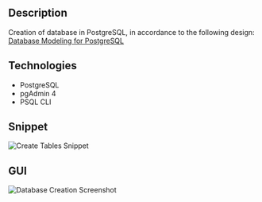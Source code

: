 ## Description
Creation of database in PostgreSQL, in accordance to the following design: [Database Modeling for PostgreSQL](https://github.com/Lu15700/database_modeling_for_postgresql)

## Technologies
- PostgreSQL
- pgAdmin 4
- PSQL CLI

## Snippet
![Create Tables Snippet](https://github.com/Lu15700/database_creation_in_postgresql/assets/102251361/72e21c64-13f6-4512-a23b-61ec3aad7356)

## GUI
![Database Creation Screenshot](https://github.com/Lu15700/database_creation_in_postgresql/assets/102251361/fbabf573-af5c-49ef-8698-6f2d544584fd)
